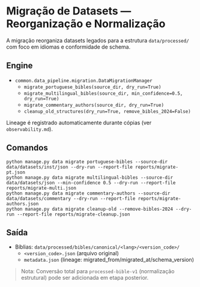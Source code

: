 # Migração de Datasets — Reorganização e Normalização

A migração reorganiza datasets legados para a estrutura `data/processed/` com foco em idiomas e conformidade de schema.

## Engine

- `common.data_pipeline.migration.DataMigrationManager`
  - `migrate_portuguese_bibles(source_dir, dry_run=True)`
  - `migrate_multilingual_bibles(source_dir, min_confidence=0.5, dry_run=True)`
  - `migrate_commentary_authors(source_dir, dry_run=True)`
  - `cleanup_old_structures(dry_run=True, remove_bibles_2024=False)`

Lineage é registrado automaticamente durante cópias (ver `observability.md`).

## Comandos

```
python manage.py data migrate portuguese-bibles --source-dir data/datasets/inst/json --dry-run --report-file reports/migrate-pt.json
python manage.py data migrate multilingual-bibles --source-dir data/datasets/json --min-confidence 0.5 --dry-run --report-file reports/migrate-multi.json
python manage.py data migrate commentary-authors --source-dir data/datasets/commentary --dry-run --report-file reports/migrate-authors.json
python manage.py data migrate cleanup-old --remove-bibles-2024 --dry-run --report-file reports/migrate-cleanup.json
```

## Saída

- Bíblias: `data/processed/bibles/canonical/<lang>/<version_code>/`
  - `<version_code>.json` (arquivo original)
  - `metadata.json` (lineage: migrated_from/migrated_at/schema_version)

> Nota: Conversão total para `processed-bible-v1` (normalização estrutural) pode ser adicionada em etapa posterior.
